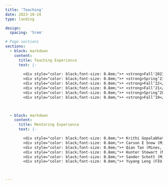 ```yaml
---
title: 'Teaching'
date: 2023-10-24
type: landing

design:
  spacing: '5rem'

# Page sections
sections:
  - block: markdown
    content:
      title: Teaching Experience
      text: |-
   
        <div style="color: black;font-size: 0.8em;">• <strong>Fall'2023</strong>: Guest Speaker, IoT Security and Privacy.</div>
        <div style="color: black;font-size: 0.8em;">• <strong>Spring’23</strong>: CSCI 575@Mines, Advanced Machine Learning.</div>
        <div style="color: black;font-size: 0.8em;">• <strong>Fall’22</strong>: CSCI 442@Mines, Operating System, graduate/undergraduate level.</div>
        <div style="color: black;font-size: 0.8em;">• <strong>Fall’21</strong>: COP 4610@FIU, Operating System, undergraduate level.</div>
        <div style="color: black;font-size: 0.8em;">• <strong>Spring’20</strong>: COP 2210@FIU,Programming 1. </div>
        <div style="color: black;font-size: 0.8em;">• <strong>Fall’19</strong>: COP 4610@FIU, Operating System, undergraduate level.</div>
       


  - block: markdown
    content:
      title: Mentoring Experience
      text: |-

        <div style="color: black;font-size: 0.8em;">• Krithi Gopalabhatla (High School Summer Internship 2023)</div>
        <div style="color: black;font-size: 0.8em;">• Carson E Snow (Mines, MURF scholar 2022-2023)</div>
        <div style="color: black;font-size: 0.8em;">• Qian Tan (Mines, Google Mentor, 2023)</div>
        <div style="color: black;font-size: 0.8em;">• Hunter Stewart (Mines, Google Mentor, 2023)</div>
        <div style="color: black;font-size: 0.8em;">• Sander Schott (Mines, CS-SIP, Summer, 2022, joint paper(SolarDetector(published))</div>
        <div style="color: black;font-size: 0.8em;">• Yuyang Leng (FIU, 2020),joint paper(SolarFinder(published))</div>
     


---
```


